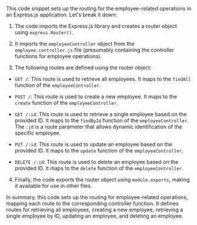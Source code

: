 This code snippet sets up the routing for the employee-related operations in an Express.js application. Let's break it down:

1. The code imports the Express.js library and creates a router object using `express.Router()`.

2. It imports the `employeeController` object from the `employee.controller.js` file (presumably containing the controller functions for employee operations).

3. The following routes are defined using the router object:

- `GET /`: This route is used to retrieve all employees. It maps to the `findAll` function of the `employeeController`.

- `POST /`: This route is used to create a new employee. It maps to the `create` function of the `employeeController`.

- `GET /:id`: This route is used to retrieve a single employee based on the provided ID. It maps to the `findById` function of the `employeeController`. The `:id` is a route parameter that allows dynamic identification of the specific employee.

- `PUT /:id`: This route is used to update an employee based on the provided ID. It maps to the `update` function of the `employeeController`.

- `DELETE /:id`: This route is used to delete an employee based on the provided ID. It maps to the `delete` function of the `employeeController`.

4. Finally, the code exports the router object using `module.exports`, making it available for use in other files.

In summary, this code sets up the routing for employee-related operations, mapping each route to the corresponding controller function. It defines routes for retrieving all employees, creating a new employee, retrieving a single employee by ID, updating an employee, and deleting an employee.